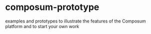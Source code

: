 # composum-prototype
examples and prototypes to illustrate the features of the Composum platform and to start your own work
